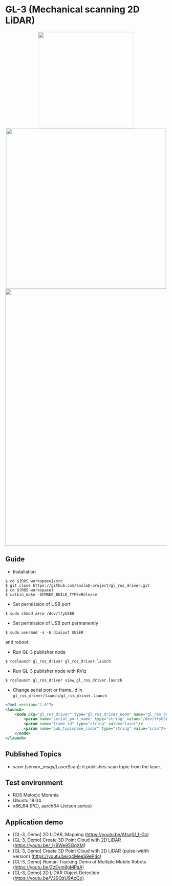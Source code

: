 # GL-3 (Mechanical scanning 2D LiDAR)
<p align="center">
<img src="http://soslab.co/wp-content/uploads/2020/01/CES-%ED%99%88%ED%8E%98%EC%9D%B4%EC%A7%80-%EC%9D%B4%EB%AF%B8%EC%A7%80-07-1.png" width="300">
<img src="http://soslab.co/wp-content/uploads/2020/01/CES-%ED%99%88%ED%8E%98%EC%9D%B4%EC%A7%80-%EC%9D%B4%EB%AF%B8%EC%A7%80-32-2.png" width="500">
<img src="http://soslab.co/wp-content/uploads/2020/01/CES-%ED%99%88%ED%8E%98%EC%9D%B4%EC%A7%80-%EC%9D%B4%EB%AF%B8%EC%A7%80-20-3.png" width="800">
</p>

## Guide
* Installation
```
$ cd ${ROS workspace}/src
$ git clone https://github.com/soslab-project/gl_ros_driver.git
$ cd $(ROS workspace)
$ catkin_make -DCMAKE_BUILD_TYPE=Release
```
- Set permission of USB port
```
$ sudo chmod a+rw /dev/ttyUSB0
```
- Set permission of USB port permanently
```
$ sudo usermod -a -G dialout $USER
```
and reboot.
- Run GL-3 publisher node
```
$ roslaunch gl_ros_driver gl_ros_driver.launch
```
- Run GL-3 publisher node with RViz
```
$ roslaunch gl_ros_driver view_gl_ros_driver.launch
```
- Change serial port or frame_id in `gl_ros_driver/launch/gl_ros_driver.launch`
```xml
<?xml version="1.0"?>
<launch>
    <node pkg="gl_ros_driver" type="gl_ros_driver_node" name="gl_ros_driver_node" output="screen">
        <param name="serial_port_name" type="string" value="/dev/ttyUSB0"/>
        <param name="frame_id" type="string" value="laser"/>
        <param name="pub_topicname_lidar" type="string" value="scan"/>
    </node>
</launch>
```

## Published Topics
- _scan_ (sensor_msgs/LaserScan): it publishes scan topic from the laser.

## Test environment
- ROS Melodic Morenia
- Ubuntu 18.04
- x86_64 (PC), aarch64 (Jetson series)

## Application demo
- [GL-3, Demo] 2D LiDAR, Mapping (https://youtu.be/AfsqlU_f-Go)
- [GL-3, Demo] Create 3D Point Cloud with 2D LiDAR (https://youtu.be/_HBWe95GqXM)
- [GL-3, Demo] Create 3D Point Cloud with 2D LiDAR (pulse-width version) (https://youtu.be/q4MeeS9eP4c)
- [GL-3, Demo] Human Tracking Demo of Multiple Mobile Robots (https://youtu.be/ZzEvm8gMPaA)
- [GL-3, Demo] 2D LiDAR Object Detection (https://youtu.be/V29QzU9AcQo)
